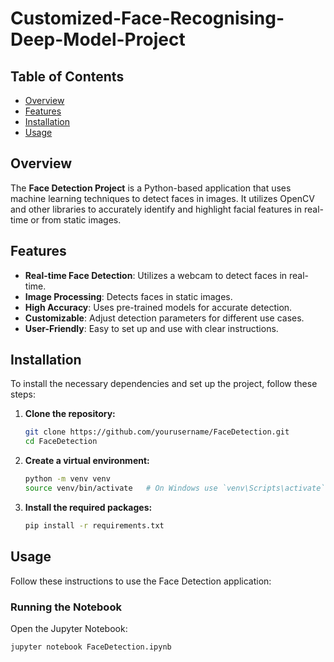 # Customized-Face-Recognising-Deep-Model-Project

## Table of Contents
- [Overview](#overview)
- [Features](#features)
- [Installation](#installation)
- [Usage](#usage)

## Overview
The **Face Detection Project** is a Python-based application that uses machine learning techniques to detect faces in images. It utilizes OpenCV and other libraries to accurately identify and highlight facial features in real-time or from static images.

## Features
- **Real-time Face Detection**: Utilizes a webcam to detect faces in real-time.
- **Image Processing**: Detects faces in static images.
- **High Accuracy**: Uses pre-trained models for accurate detection.
- **Customizable**: Adjust detection parameters for different use cases.
- **User-Friendly**: Easy to set up and use with clear instructions.

## Installation
To install the necessary dependencies and set up the project, follow these steps:

1. **Clone the repository:**
    ```bash
    git clone https://github.com/yourusername/FaceDetection.git
    cd FaceDetection
    ```

2. **Create a virtual environment:**
    ```bash
    python -m venv venv
    source venv/bin/activate   # On Windows use `venv\Scripts\activate` 
    ```

3. **Install the required packages:**
    ```bash
    pip install -r requirements.txt
    ```

## Usage
Follow these instructions to use the Face Detection application:

### Running the Notebook
Open the Jupyter Notebook:

```bash
jupyter notebook FaceDetection.ipynb
```


